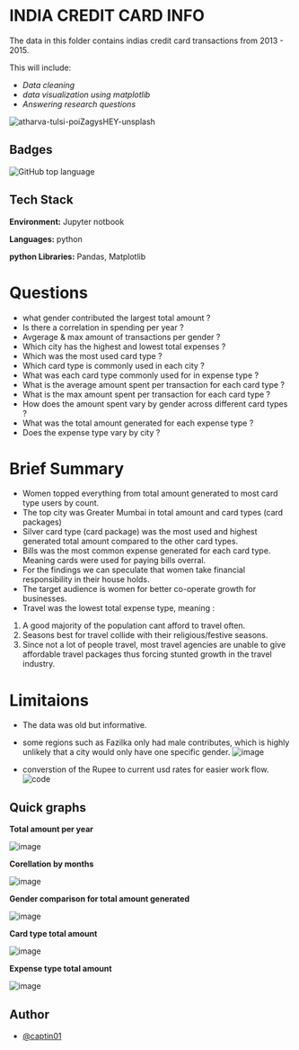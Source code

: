 # INDIA CREDIT CARD INFO

The data in this folder contains indias credit card transactions from 2013 - 2015.

This will include:

- _Data cleaning_
- _data visualization using matplotlib_
- _Answering research questions_

![atharva-tulsi-poiZagysHEY-unsplash](https://github.com/captin01/Projects/assets/114471010/523e4e41-6873-40aa-b9f4-c7b0524b654a)

## Badges

![GitHub top language](https://img.shields.io/github/languages/top/captin01/Projects?color=838996)

## Tech Stack

**Environment:** Jupyter notbook

**Languages:** python

**python Libraries:** Pandas, Matplotlib

# Questions

- what gender contributed the largest total amount ?
- Is there a correlation in spending per year ?
- Avgerage & max amount of transactions per gender ?
- Which city has the highest and lowest total expenses ?
- Which was the most used card type ?
- Which card type is commonly used in each city ?
- What was each card type commonly used for in expense type ?
- What is the average amount spent per transaction for each card type ?
- What is the max amount spent per transaction for each card type ?
- How does the amount spent vary by gender across different card types ?
- What was the total amount generated for each expense type ?
- Does the expense type vary by city ?

# Brief Summary

- Women topped everything from total amount generated to most card type users by count.
- The top city was Greater Mumbai in total amount and card types (card packages)
- Silver card type (card package) was the most used and highest generated total amount compared to the other card types.
- Bills was the most common expense generated for each card type. Meaning cards were used for paying bills overral.
- For the findings we can speculate that women take financial responsibility in their house holds.
- The target audience is women for better co-operate growth for businesses.
- Travel was the lowest total expense type, meaning :

1. A good majority of the population cant afford to travel often.
2. Seasons best for travel collide with their religious/festive seasons.
3. Since not a lot of people travel, most travel agencies are unable to give affordable travel packages thus forcing stunted growth
   in the travel industry.

# Limitaions

- The data was old but informative.
- some regions such as Fazilka only had male contributes, which is highly unlikely that a city would only have one specific gender.
  ![image](https://github.com/captin01/Projects/assets/114471010/bd269dc4-4df8-433b-bfa1-52a731918013)

- converstion of the Rupee to current usd rates for easier work flow.
  ![code](https://github.com/captin01/Projects/assets/114471010/047fb764-1f27-40f0-a2e2-63a40f43d502)

## Quick graphs

**Total amount per year**

![image](https://github.com/captin01/Projects/assets/114471010/085849af-c143-4619-bde3-28d08f7e5ec8)

**Corellation by months**

![image](https://github.com/captin01/Projects/assets/114471010/9327eeb9-f275-4f61-803c-45af7c058155)

**Gender comparison for total amount generated**

![image](https://github.com/captin01/Projects/assets/114471010/19f025ce-4678-4cc4-b7fa-4fe917c02841)

**Card type total amount**

![image](https://github.com/captin01/Projects/assets/114471010/5c4039a9-07b1-43c9-bacd-2fd6190321f7)

**Expense type total amount**

![image](https://github.com/captin01/Projects/assets/114471010/9487dd37-419d-4262-921f-51156a937c43)

## Author

- [@captin01](https://github.com/captin01)
